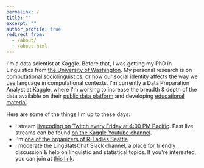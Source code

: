 ```yaml
---
permalink: /
title: ""
excerpt: ""
author_profile: true
redirect_from: 
  - /about/
  - /about.html
---
```


I'm a data scientist at Kaggle. Before that, I was getting my PhD in Linguistics from [the University of Washington](https://linguistics.washington.edu/). My personal research is on [computational sociolinguistics](https://makingnoiseandhearingthings.com/2017/06/13/what-is-computational-sociolinguistics-and-whos-doing-it/), or how our social identity affects the way we use language in computational contexts. I'm currently a Data Preparation Analyst at Kaggle, where I'm working to increase the breadth & depth of the data available on their [public data platform](https://www.kaggle.com/datasets) and developing [educational material](https://www.kaggle.com/rtatman/list-of-5-day-challenges).

Here are some of the things I'm up to these days:
* I stream [livecoding on Twitch every Friday at 4:00 PM Pacific](https://www.twitch.tv/rctatman). Past live streams can be found [on the Kaggle Youtube channel](https://www.youtube.com/playlist?list=PLqFaTIg4myu9f21aM1POYVeoaHbFf1hMc).
* I'm [one of the organizers of R-Ladies Seattle](https://www.meetup.com/rladies-seattle/).
* I moderate the LingStatsChat Slack channel, a place for friendly discussion & help on linguistic and statistical topics. If you're interested, you can join at [this link](https://lingstatschat-autoinvite.herokuapp.com/).
